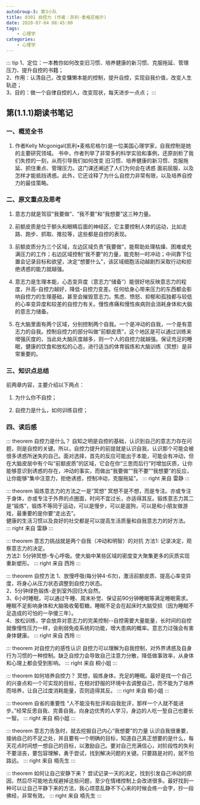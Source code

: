 ```yaml
---
autoGroup-3: 第3小队
title: 0301 自控力 (作者：凯利·麦格尼格尔)
date: 2020-07-04 08:45:00
tags:
    - 心理学
categories:
    - 心理学
---
```


::: tip
1、定位：一本教你如何改变旧习惯、培养健康的新习惯、克服拖延、管理压力、提升自控的书籍；  
2、作用：认清自己，改变慵懒本能的控制，提升自控，实现自我价值，改变人生轨迹；  
3、目的：做一个自律自控的人，改变现状，每天进步一点点；
:::

## 第(1.1.1)期读书笔记

### 一、概览全书
1.  作者Kelly Mcgonigal(凯利•麦格尼格尔)是一位美国心理学家，自我控制是她的主要研究领域。
    书中，作者列举了非常多的科学实验和事例，还原剖析了我们失控的一刻，从而引导我们如何改变
    旧习惯、培养健康的新习惯、克服拖延、抓住重点、管理压力。这门课还阐述了人们为何会在诱惑
    面前屈服，以及怎样才能抵挡诱惑。此外，它还诠释了为什么自控力非常有限，以及培养自控力的最佳策略。 

### 二、原文重点及思考

1. 意志力就是驾驭“我要做”、“我不要”和“我想要”这三种力量。

2. 前额皮质是位于额头和眼睛后面的神经区，它主要控制人体的运动，比如走路、跑步、抓取、推拉等，这些都是自控的表现。

3. 前额皮质分为三个区域，左边区域负责“我要做”，能帮助处理枯燥、困难或充满压力的工作；右边区域控制“我不要”的力量，能克制一时冲动；中间靠下位置会记录目标和欲望，决定“想要什么”，该区域细胞活动越剧烈采取行动和拒绝诱惑的能力就越强。

4. 意志力是生理本能，心态变异度（意志力“储备”）能很好地反映意志力的程度，升高-自控力越好，降低-自控力变差。任何给身心带来压力的东西都会影响自控力的生理基础，甚至会摧毁意志力。焦虑、愤怒、抑郁和孤独都与较低的心率变异度和较差的自控力有关。慢性疼痛和慢性疾病则会消耗身体和大脑的意志力储备。

5. 在大脑里面有两个区域，分别控制两个自我。一个是冲动的自我，一个是有意志力的自我。控制自控力的部分叫做“前额皮质”，这个地区是可以通过训练来增强灰度的，当此处大脑灰度越多，则一个人的自控力就越强。保证充足的睡眠，健康的饮食和放松的心态，进行适当的体育锻炼和大脑训练（冥想）是非常重要的。

### 三、知识点总结

前两章内容，主要介绍以下两点：

1. 为什么你不自控；

2. 自控力是什么，如何训练自控；

### 四、读后感

::: theorem 自控力是什么？
自知之明是自控的基础，认识到自己的意志力存在问题，则是自控的关键。所以，自控力提升的前提就是认识自我，认识那个可能会被很多诱惑所迷失的自己。面对选择，首先的反应可能出于本能，可能会有冲动，但在大脑皮层中有个叫“前额皮质”的区域，它会在你“三思而后行”时增加灰质，让你能够意识到诱惑的存在，冲动的事实，而做出“我要做”“我不要”“我想要”的反应，让你能够“集中注意力，拒绝诱惑，控制冲动，克服拖延”。
::: right
来自 雷静
:::

::: theorem 锻炼意志力的方法之一是“冥想”
冥想不是不想，而是专注。亦或专注于身体，亦或专注于外界的点圈面，时间不宜过长，亦适得其反。锻炼意志力其二是“锻炼”，锻炼不等同于运动，可以是慢步，可以是遛狗，可以是和小朋友做游戏，最重要的是你要“走出去”。<br>
健康的生活习惯以及良好的社交都是可以提高生活质量和自我意志力的好方法。
::: right
来自 雷静
:::

::: theorem 意志力挑战就是两个自我（冲动和明智）的对抗
方法1: 记录决定，观察意志力的决定。<br>
方法2: 5分钟冥想-专心呼吸。使大脑中某些区域的密度变大聚集更多的灰质实现重新塑形。
::: right
来自 西玲
:::

::: theorem  自控方法
1、放慢呼吸(每分钟4-6次)，激活前额皮质、提高心率变异度，将身心从压力状态调整到自控力状态。<br>
2、5分钟绿色锻炼-走到室外回归大自然。<br>
3、6小时睡眠，可以通过午睡、周末补觉、保证前90分钟睡眠等满足睡眠需求。睡眠不足影响身体和大脑吸收葡萄糖。睡眠不足会在起床时大脑受损（因为睡眠不足造成的可怕的一孕傻三年）。<br>
4、放松训练，学会放弃对意志力的完美控制--自控需要大量能量，长时间的自控就像慢性压力一样，会削弱免疫系统的功能，增大患病的概率。意志力过强会有害身体健康。
::: right
来自 西玲
:::

::: theorem 对自控力的感性认识
自控力可以理解为自我控制，对外界诱惑及自身行为习惯的一种控制。缺乏自控力会导致自己注意力分散，降低做事效率，从身体和心理上都会受到影响。
::: right
来自 桐小姐
:::

::: theorem 如何培养自控力？
冥想，锻炼身体，充足的睡眠。最好是找一个自己的兴奋点和一个可实现的目标，在相对舒服的环境中去调整自己，而不能为了培养而培养，让自己过度消耗能量，否则适得其反。
::: right
来自 桐小姐
:::

::: theorem 自省的重要性
“人不能没有批评和自我批评，那样一个人就不能进步。”经常反思自我、完善自我，向身边优秀的人学习，身边的人吃一堑自己也要长一智。
::: right
来自 桐小姐
:::

::: theorem 意志力告急时，就去挖掘自己内心“我想要”的力量
认识自我很重要，接纳自己的不足之处，并且要有一个明确的目标，知道自己真正想要的是什么，每天花点时间想一想自己的目标，以激励自己。要对自己充满信心，对阶段性的失利不要沮丧，要包容理解，勇于尝试，找到解决问题的关键。只要路是对的，就不怕路远。
::: right
来自 梧先生
:::

::: theorem 如何让自己安静下来？
尝试记录一天的决定，找到引发自己冲动的原因，然后尽可能地去规避掉这些问题，至少在情绪控制上会改进很多。最好找到一种可以让自己平静下来的方法，我心烦意乱静不下心来的时候会练一会字，抄一段佛经，非常有效。
::: right
来自 梧先生
:::